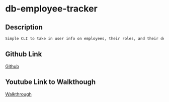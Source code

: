 # db-employee-tracker

## Description
```md
Simple CLI to take in user info on employees, their roles, and their departments. User has the ability to view, create, update, or delete an employee, a role, or a department.
```

## Github Link
[Github](https://github.com/bhfreeman/db-employee-tracker)

## Youtube Link to Walkthough
[Walkthrough](https://youtu.be/YpcCVxUQGKk)